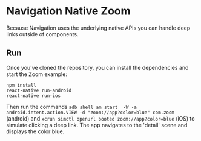 # Navigation Native Zoom
Because Navigation uses the underlying native APIs you can handle deep links outside of components.

## Run
Once you've cloned the repository, you can install the dependencies and start the Zoom example:

    npm install
    react-native run-android
    react-native run-ios

Then run the commands `adb shell am start  -W -a android.intent.action.VIEW -d "zoom://app?color=blue" com.zoom` (android) and `xcrun simctl openurl booted zoom://app?color=blue` (iOS) to simulate clicking a deep link. The app navigates to the 'detail' scene and displays the color blue.

